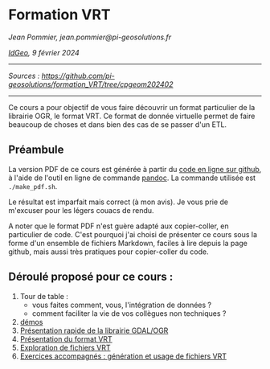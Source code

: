# Formation VRT
_Jean Pommier, jean.pommier@pi-geosolutions.fr_

_[IdGeo](https://www.idgeo.fr/), 9 février 2024_

---

_Sources : https://github.com/pi-geosolutions/formation_VRT/tree/cpgeom202402_

---

Ce cours a pour objectif de vous faire découvrir un format particulier de la librairie OGR, le format VRT. Ce format de donnée virtuelle permet de faire beaucoup de choses et dans bien des cas de se passer d'un ETL.

## Préambule

La version PDF de ce cours est générée à partir du [code en ligne sur github](https://github.com/pi-geosolutions/formation_VRT/tree/cpgeom202402), à l'aide de l'outil en ligne de commande [pandoc](https://pandoc.org/). La commande utilisée est `./make_pdf.sh`.

Le résultat est imparfait mais correct (à mon avis). Je vous prie de m'excuser pour les légers couacs de rendu.

A noter que le format PDF n'est guère adapté aux copier-coller, en particulier de code. C'est pourquoi j'ai choisi de présenter ce cours sous la forme d'un ensemble de fichiers Markdown, faciles à lire depuis la page github, mais aussi très pratiques pour copier-coller du code.

## Déroulé proposé pour ce cours :

1. Tour de table : 
    - vous faites comment, vous, l'intégration de données ?
    - comment faciliter la vie de vos collègues non techniques ?
1. [démos](demos/README.md)
1. [Présentation rapide de la librairie GDAL/OGR](https://gdal.org/)
1. [Présentation du format VRT](https://gdal.org/drivers/vector/vrt.html)
1. [Exploration de fichiers VRT](samples/README.md)
1. [Exercices accompagnés : génération et usage de fichiers VRT](exercices/README.md)